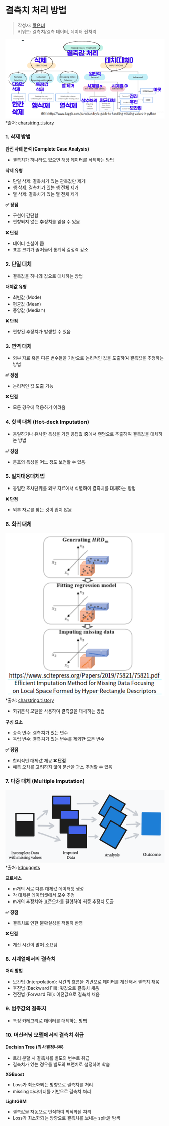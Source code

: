 # 결측치 처리 방법
> 작성자: [황은비](https://github.com/eunv0110)   
> 키워드: 결측치/결측 데이터, 데이터 전처리

![결측치 처리 방법](image-3.png)
*출처: [charstring.tistory](https://charstring.tistory.com/1032) 

### 1. 삭제 방법
**완전 사례 분석 (Complete Case Analysis)**
- 결측치가 하나라도 있으면 해당 데이터를 삭제하는 방법

**삭제 유형**
- 단일 삭제: 결측치가 있는 관측값만 제거
- 행 삭제: 결측치가 있는 행 전체 제거
- 열 삭제: 결측치가 있는 열 전체 제거

**✅ 장점**

- 구현이 간단함
- 편향되지 않는 추정치를 얻을 수 있음

**❌ 단점**
- 데이터 손실이 큼
- 표본 크기가 줄어들어 통계적 검정력 감소


### 2. 단일 대체
- 결측값을 하나의 값으로 대체하는 방법

**대체값 유형**
- 최빈값 (Mode)
- 평균값 (Mean)
- 중앙값 (Median)

**❌ 단점**
- 편향된 추정치가 발생할 수 있음

### 3. 연역 대체
- 외부 자료 혹은 다른 변수들을 기반으로 논리적인 값을 도출하여 결측값을 추정하는 방법

**✅ 장점**
- 논리적인 값 도출 가능

**❌ 단점**
- 모든 경우에 적용하기 어려움

### 4. 핫덱 대체 (Hot-deck Imputation)
- 동일하거나 유사한 특성을 가진 응답값 중에서 랜덤으로 추출하여 결측값을 대체하는 방법

**✅ 장점**
- 분포의 특성을 어느 정도 보전할 수 있음

### 5. 일치대응대체법
- 동일한 조사단위를 외부 자료에서 식별하여 결측치를 대체하는 방법

**❌ 단점**
- 외부 자료를 찾는 것이 쉽지 않음

### 6. 회귀 대체
![회귀 대체 설명 이미지](image-5.png)
*출처: [charstring.tistory](https://charstring.tistory.com/1032) 
- 회귀분석 모델을 사용하여 결측값을 대체하는 방법

**구성 요소**
- 종속 변수: 결측치가 있는 변수
- 독립 변수: 결측치가 있는 변수를 제외한 모든 변수

**✅ 장점**
- 합리적인 대체값 제공
**❌ 단점**
- 예측 오차를 고려하지 않아 분산을 과소 추정할 수 있음

### 7. 다중 대체 (Multiple Imputation)

![다중대체](image-4.png)
*출처: [kdnuggets](https://www.kdnuggets.com/2022/12/3-approaches-data-imputation.html)

**프로세스**
- m개의 서로 다른 대체값 데이터셋 생성
- 각 대체된 데이터셋에서 모수 추정
- m개의 추정치와 표준오차를 결합하여 최종 추정치 도출

**✅ 장점**
- 결측치로 인한 불확실성을 적절히 반영

**❌ 단점**
- 계산 시간이 많이 소요됨

### 8. 시계열에서의 결측치
**처리 방법**
- 보간법 (Interpolation): 시간의 흐름을 기반으로 데이터를 계산해서 결측치 채움
- 후진법 (Backward Fill): 뒷값으로 결측치 채움
- 전진법 (Forward Fill): 이전값으로 결측치 채움


### 9. 범주값의 결측치
- 특정 카테고리로 데이터를 대체하는 방법


### 10. 머신러닝 모델에서의 결측치 취급
**Decision Tree (의사결정나무)**
- 트리 분할 시 결측치를 별도의 변수로 취급
- 결측치가 있는 경우를 별도의 브랜치로 설정하여 학습

**XGBoost**

- Loss가 최소화되는 방향으로 결측치를 처리
- missing 파라미터를 기반으로 결측치 처리

**LightGBM**

- 결측값을 자동으로 인식하여 최적화된 처리
- Loss가 최소화되는 방향으로 결측치를 보내는 split을 탐색
